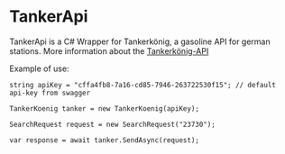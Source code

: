 # TankerApi

TankerApi is a C# Wrapper for Tankerkönig, a gasoline API for german stations. More information about the [Tankerkönig-API](https://creativecommons.tankerkoenig.de/swagger/)

Example of use:

```
string apiKey = "cffa4fb8-7a16-cd85-7946-263722530f15"; // default api-key from swagger

TankerKoenig tanker = new TankerKoenig(apiKey);
            
SearchRequest request = new SearchRequest("23730");

var response = await tanker.SendAsync(request);
```
